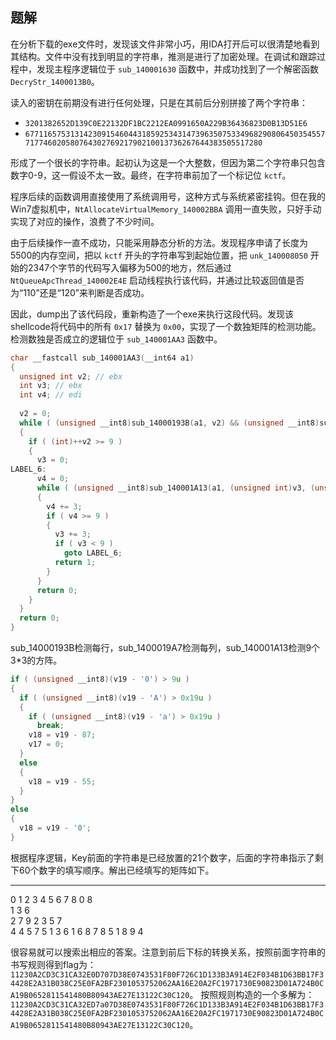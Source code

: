 ## 题解

在分析下载的exe文件时，发现该文件非常小巧，用IDA打开后可以很清楚地看到其结构。文件中没有找到明显的字符串，推测是进行了加密处理。在调试和跟踪过程中，发现主程序逻辑位于 `sub_140001630` 函数中，并成功找到了一个解密函数 `DecryStr_1400013B0`。

读入的密钥在前期没有进行任何处理，只是在其前后分别拼接了两个字符串：

- `3201382652D139C0E22132DF1BC2212EA0991650A229B36436823D0B13D51E6`
- `677116575313142309154604431859253431473963507533496829080645035455771774602058076430276921790210013736267644383505517280`

形成了一个很长的字符串。起初认为这是一个大整数，但因为第二个字符串只包含数字0-9，这一假设不太一致。最终，在字符串前加了一个标记位 `kctf`。

程序后续的函数调用直接使用了系统调用号，这种方式与系统紧密挂钩。但在我的Win7虚拟机中，`NtAllocateVirtualMemory_140002BBA` 调用一直失败，只好手动实现了对应的操作，浪费了不少时间。

由于后续操作一直不成功，只能采用静态分析的方法。发现程序申请了长度为5500的内存空间，把以 `kctf` 开头的字符串写到起始位置，把 `unk_140008050` 开始的2347个字节的代码写入偏移为500的地方，然后通过 `NtQueueApcThread_140002E4E` 启动线程执行该代码，并通过比较返回值是否为“110”还是“120”来判断是否成功。

因此，dump出了该代码段，重新构造了一个exe来执行这段代码。发现该shellcode将代码中的所有 `0x17` 替换为 `0x00`，实现了一个数独矩阵的检测功能。检测数独是否成立的逻辑位于 `sub_140001AA3` 函数中。

```c
char __fastcall sub_140001AA3(__int64 a1)
{
  unsigned int v2; // ebx
  int v3; // ebx
  int v4; // edi
 
  v2 = 0;
  while ( (unsigned __int8)sub_14000193B(a1, v2) && (unsigned __int8)sub_1400019A7(a1, v2) )// 确保行和列不重复
  {
    if ( (int)++v2 >= 9 )
    {
      v3 = 0;
LABEL_6:
      v4 = 0;
      while ( (unsigned __int8)sub_140001A13(a1, (unsigned int)v3, (unsigned int)v4) )
      {
        v4 += 3;
        if ( v4 >= 9 )
        {
          v3 += 3;
          if ( v3 < 9 )
            goto LABEL_6;
          return 1;
        }
      }
      return 0;
    }
  }
  return 0;
}
```

sub_14000193B检测每行，sub_1400019A7检测每列，sub_140001A13检测9个3*3的方阵。

```c
if ( (unsigned __int8)(v19 - '0') > 9u )
{
  if ( (unsigned __int8)(v19 - 'A') > 0x19u )
  {
    if ( (unsigned __int8)(v19 - 'a') > 0x19u )
      break;
    v18 = v19 - 87;
    v17 = 0;
  }
  else
  {
    v18 = v19 - 55;
  }
}
else
{
  v18 = v19 - '0';
}
```

根据程序逻辑，Key前面的字符串是已经放置的21个数字，后面的字符串指示了剩下60个数字的填写顺序。解出已经填写的矩阵如下。

------------------------------
  0  1  2   3  4  5   6  7  8
0 8            
1     3  6       
2   7      9    2
3   5        7                 
4          4 5  7
5        1        3
6     1           6 8 
7     8  5        1
8   9          4

很容易就可以搜索出相应的答案。注意到前后下标的转换关系，按照前面字符串的书写规则得到flag为：`11230A2CD3C31CA32E0D707D38E0743531F80F726C1D133B3A914E2F034B1D63BB17F34428E2A31B038C25E0FA2BF2301053752062AA16E20A2FC1971730E90823D01A724B0CA19B0652811541480B80943AE27E13122C30C120`。
按照规则构造的一个多解为：`11230A2CD3C31CA32ED7a07D38E0743531F80F726C1D133B3A914E2F034B1D63BB17F34428E2A31B038C25E0FA2BF2301053752062AA16E20A2FC1971730E90823D01A724B0CA19B0652811541480B80943AE27E13122C30C120`。
